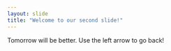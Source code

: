 ```yaml
---
layout: slide
title: "Welcome to our second slide!"
---
```

Tomorrow will be better.
Use the left arrow to go back!
